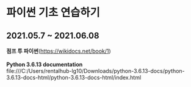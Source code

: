 # 파이썬 기초 연습하기
## 2021.05.7 ~ 2021.06.08

**점프 투 파이썬**(https://wikidocs.net/book/1) <br>
<br>
**Python 3.6.13 documentation** <br>
file:///C:/Users/rentalhub-lg10/Downloads/python-3.6.13-docs/python-3.6.13-docs-html/python-3.6.13-docs-html/index.html
